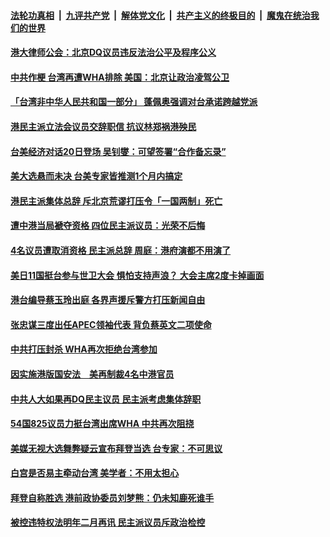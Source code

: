 

####  [法轮功真相](../../../../basic/blob/master/README.md?t=11140702) &nbsp;|&nbsp; [九评共产党](../../../../9ping.md/blob/master/README.md?t=11140702) &nbsp;|&nbsp; [解体党文化](../../../../jtdwh.md/blob/master/README.md?t=11140702)  &nbsp;|&nbsp; [共产主义的终极目的](../../../../gczydzjmd.md/blob/master/README.md?t=11140702) &nbsp;|&nbsp; [魔鬼在统治我们的世界](../../../../mgztzwmdsj.md/blob/master/README.md?t=11140702) 

#### [港大律师公会：北京DQ议员违反法治公平及程序公义](../pages/soh55/442474.md?t=11140702) 
#### [中共作梗 台湾再遭WHA排除 美国：北京让政治凌驾公卫](../pages/soh55/442372.md?t=11140702) 
#### [「台湾非中华人民共和国一部分」 蓬佩奥强调对台承诺跨越党派](../pages/soh55/442204.md?t=11140702) 
#### [港民主派立法会议员交辞职信 抗议林郑祸港殃民](../pages/soh55/442111.md?t=11140702) 
#### [台美经济对话20日登场  吴钊燮：可望签署“合作备忘录”](../pages/soh55/441994.md?t=11140702) 
#### [美大选悬而未决 台美专家皆推测1个月内搞定](../pages/soh55/441859.md?t=11140702) 
#### [港民主派集体总辞 斥北京荒谬打压令「一国两制」死亡](../pages/soh55/441676.md?t=11140702) 
#### [遭中港当局褫夺资格 四位民主派议员：光荣不后悔](../pages/soh55/441664.md?t=11140702) 
#### [4名议员遭取消资格 民主派总辞 周庭：港府演都不用演了](../pages/soh55/441595.md?t=11140702) 
#### [美日11国挺台参与世卫大会  惧怕支持声浪？ 大会主席2度卡掉画面](../pages/soh55/441640.md?t=11140702) 
#### [港台编导蔡玉玲出庭 各界声援斥警方打压新闻自由](../pages/soh55/441268.md?t=11140702) 
#### [张忠谋三度出任APEC领袖代表 背负蔡英文二项使命](../pages/soh55/441088.md?t=11140702) 
#### [中共打压封杀 WHA再次拒绝台湾参加   ](../pages/soh55/441019.md?t=11140702) 
#### [因实施港版国安法　美再制裁4名中港官员](../pages/soh55/441034.md?t=11140702) 
#### [中共人大如果再DQ民主议员 民主派考虑集体辞职](../pages/soh55/440908.md?t=11140702) 
#### [54国825议员力挺台湾出席WHA 中共再次阻挠](../pages/soh55/440785.md?t=11140702) 
#### [美媒无视大选舞弊疑云宣布拜登当选 台专家：不可思议](../pages/soh55/440662.md?t=11140702) 
#### [白宫是否易主牵动台湾  美学者：不用太担心](../pages/soh55/440536.md?t=11140702) 
#### [拜登自称胜选 港前政协委员刘梦熊：仍未知鹿死谁手](../pages/soh55/440593.md?t=11140702) 
#### [被控违特权法明年二月再讯 民主派议员斥政治检控](../pages/soh55/440056.md?t=11140702) 
